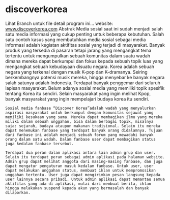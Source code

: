 # discoverkorea

Lihat Branch untuk file detail program ini...
website: www.discoverkorea.com
Abstrak
Media sosial saat ini sudah menjadi salah satu media informasi yang cukup penting untuk beberapa kebutuhan. Salah satu contoh kasus yang membutuhkan media sosial sebagai media informasi adalah kegiatan aktifitas sosial yang terjadi di masyarakat. Banyak produk yang tersedia di pasaran tetapi jarang yang mengangkat tema tertentu untuk mengumpulkan sebuah komunitas dalam suatu wadah dimana mereka dapat berkumpul dan fokus kepada sebuah topik luas yang mengangkat sebuah kebudayaan disuatu negara. Korea adalah sebuah negara yang terkenal dengan musik K-pop dan K-dramanya. Seiring berkembangnya potensi musik mereka, hingga menyebar ke banyak negara salah satunya adalah Indonesia. Terdapat banyak penggemar dari seluruh lapisan masyarakat. Belum adanya sosial media yang memiliki topik spesifik tentang Korea itu sendiri. Selain masyarakat yang ingin melihat Kpop, banyak masyarakat yang ingin mempelajari budaya korea itu sendiri. 

	Sosial media fanbase “Discover Korea”adalah wadah yang menyalurkan aspirasi masyarakat untuk berkumpul dengan komunitas sejawat yang memiliki kesukaan yang sama. Mereka dapat membagikan ilmu yang mereka miliki dalam sebuah unggahan, bisa dalam berbagai topik, misalnya saja: sejarah, budaya ataupun makanan tradisional. Selain itu mereka dapat menemukan fanbase yang terdapat banyak orang didalamnya. Tujuan dari fanbase ini adalah menjadi sebuah forum yang mewadahi banyak orang dalam satu wadah. Dalam fanbase user dapat membagikan status juga kedalam fanbase tersebut.

	Terdapat dua peran dalam aplikasi antara lain admin grup dan user. Selain itu terdapat peran sebagai admin aplikasi pada halaman website. Admin grup dapat melihat anggota dari masing-masing fanbase, dan juga dapat mengatur pengaturan masuk kedalam fanbase. Untuk user, user dapat melakukan unggahan status, membuat iklan untuk mempromosikan unggahan tertentu. User juga dapat mengirimkan pesan langsung kepada user lainnya secara pribadi. Untuk admin aplikasi dapat memantau semua aktifitas yang ada di aplikasi, mulai dari membuat berita, iklan hingga melakukan suspend kepada akun yang bermasalah dan banyak dilaporkan.

